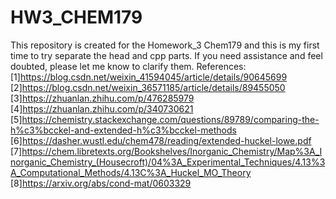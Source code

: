 # HW3_CHEM179
This repository is created for the Homework_3 Chem179 and this is my first time to try separate the head and cpp parts. If you need assistance and feel doubted, please let me know to clarify them.
References:
[1]https://blog.csdn.net/weixin_41594045/article/details/90645699
[2]https://blog.csdn.net/weixin_36571185/article/details/89455050
[3]https://zhuanlan.zhihu.com/p/476285979
[4]https://zhuanlan.zhihu.com/p/340730621
[5]https://chemistry.stackexchange.com/questions/89789/comparing-the-h%c3%bcckel-and-extended-h%c3%bcckel-methods
[6]https://dasher.wustl.edu/chem478/reading/extended-huckel-lowe.pdf
[7]https://chem.libretexts.org/Bookshelves/Inorganic_Chemistry/Map%3A_Inorganic_Chemistry_(Housecroft)/04%3A_Experimental_Techniques/4.13%3A_Computational_Methods/4.13C%3A_Huckel_MO_Theory
[8]https://arxiv.org/abs/cond-mat/0603329
